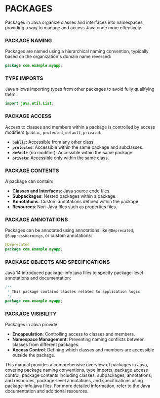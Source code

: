 # PACKAGES

Packages in Java organize classes and interfaces into namespaces, providing a way to manage and access Java code more effectively.

### PACKAGE NAMING

Packages are named using a hierarchical naming convention, typically based on the organization's domain name reversed:

```java
package com.example.myapp;
```

### TYPE IMPORTS

Java allows importing types from other packages to avoid fully qualifying them:

```java
import java.util.List;
```

### PACKAGE ACCESS

Access to classes and members within a package is controlled by access modifiers (`public`, `protected`, `default`, `private`):

- **`public`**: Accessible from any other class.
- **`protected`**: Accessible within the same package and subclasses.
- **`default`** (no modifier): Accessible within the same package.
- **`private`**: Accessible only within the same class.

### PACKAGE CONTENTS

A package can contain:
- **Classes and Interfaces**: Java source code files.
- **Subpackages**: Nested packages within a package.
- **Annotations**: Custom annotations defined within the package.
- **Resources**: Non-Java files such as properties files.

### PACKAGE ANNOTATIONS

Packages can be annotated using annotations like `@Deprecated`, `@SuppressWarnings`, or custom annotations:

```java
@Deprecated
package com.example.myapp;
```

### PACKAGE OBJECTS AND SPECIFICATIONS

Java 14 introduced package-info.java files to specify package-level annotations and documentation:

```java
/**
 * This package contains classes related to application logic.
 */
package com.example.myapp;
```

### PACKAGE VISIBILITY

Packages in Java provide:
- **Encapsulation**: Controlling access to classes and members.
- **Namespace Management**: Preventing naming conflicts between classes from different packages.
- **Access Control**: Defining which classes and members are accessible outside the package.

This manual provides a comprehensive overview of packages in Java, covering package naming conventions, type imports, package access control, package contents including classes, subpackages, annotations, and resources, package-level annotations, and specifications using package-info.java files. For more detailed information, refer to the Java documentation and additional resources.
